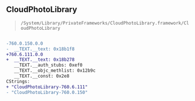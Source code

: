 ## CloudPhotoLibrary

> `/System/Library/PrivateFrameworks/CloudPhotoLibrary.framework/CloudPhotoLibrary`

```diff

-760.0.150.0.0
-  __TEXT.__text: 0x18b1f8
+760.6.111.0.0
+  __TEXT.__text: 0x18b278
   __TEXT.__auth_stubs: 0xef0
   __TEXT.__objc_methlist: 0x12b9c
   __TEXT.__const: 0x2e8
CStrings:
+ "CloudPhotoLibrary-760.6.111"
- "CloudPhotoLibrary-760.0.150"

```
